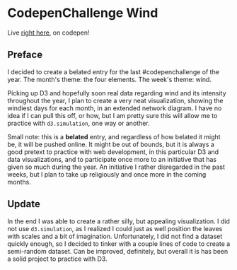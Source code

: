 # CodepenChallenge Wind

Live [right here](https://codepen.io/borntofrappe/full/WLdbro), on codepen!

## Preface

I decided to create a belated entry for the last #codepenchallenge of the year. The month's theme: the four elements. The week's theme: wind.

Picking up D3 and hopefully soon real data regarding wind and its intensity throughout the year, I plan to create a very neat visualization, showing the windiest days for each month, in an extended network diagram. I have no idea if I can pull this off, or how, but I am pretty sure this will allow me to practice with `d3.simulation`, one way or another.

Small note: this is a **belated** entry, and regardless of how belated it might be, it will be pushed online. It might be out of bounds, but it is always a good pretext to practice with web development, in this particular D3 and data visualizations, and to participate once more to an initiative that has given so much during the year. An initiative I rather disregarded in the past weeks, but I plan to take up religiously and once more in the coming months.

## Update

In the end I was able to create a rather silly, but appealing visualization. I did not use `d3.simulation`, as I realized I could just as well position the leaves with scales and a bit of imagination. Unfortunately, I did not find a dataset quickly enough, so I decided to tinker with a couple lines of code to create a semi-random dataset. Can be improved, definitely, but overall it is has been a solid project to practice with D3.
